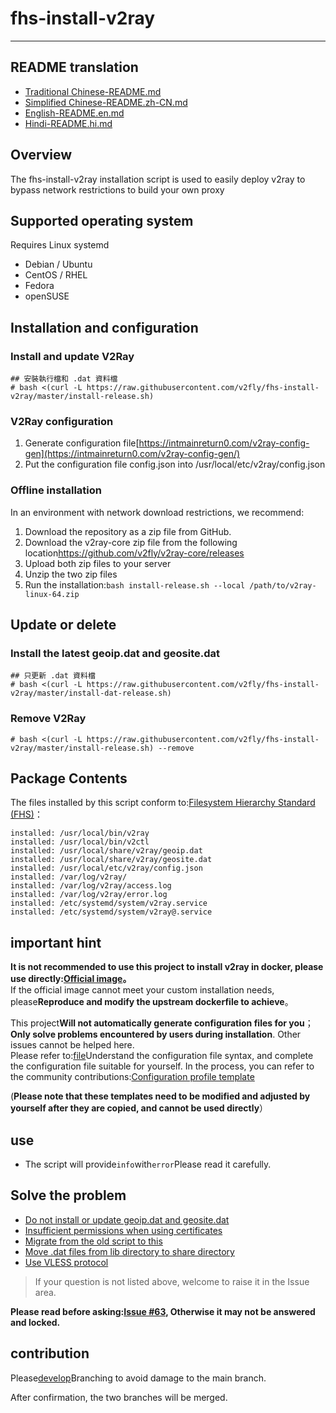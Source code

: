 # fhs-install-v2ray

* * *

## README translation

-   [Traditional Chinese-README.md](README.md)
-   [Simplified Chinese-README.zh-CN.md](README.zh-CN.md)
-   [English-README.en.md](README.en.md)
-   [Hindi-README.hi.md](README.hi.md)

## Overview

The fhs-install-v2ray installation script is used to easily deploy v2ray to bypass network restrictions to build your own proxy

## Supported operating system

Requires Linux systemd

-   Debian / Ubuntu
-   CentOS / RHEL
-   Fedora
-   openSUSE

## Installation and configuration

### Install and update V2Ray

    ## 安裝執行檔和 .dat 資料檔
    # bash <(curl -L https://raw.githubusercontent.com/v2fly/fhs-install-v2ray/master/install-release.sh)

### V2Ray configuration

1.  Generate configuration file[https://intmainreturn0.com/v2ray-config-gen](https://intmainreturn0.com/v2ray-config-gen/)
2.  Put the configuration file config.json into /usr/local/etc/v2ray/config.json

### Offline installation

In an environment with network download restrictions, we recommend:

1.  Download the repository as a zip file from GitHub.
2.  Download the v2ray-core zip file from the following location<https://github.com/v2fly/v2ray-core/releases>
3.  Upload both zip files to your server
4.  Unzip the two zip files
5.  Run the installation:`bash install-release.sh --local /path/to/v2ray-linux-64.zip`

## Update or delete

### Install the latest geoip.dat and geosite.dat

    ## 只更新 .dat 資料檔
    # bash <(curl -L https://raw.githubusercontent.com/v2fly/fhs-install-v2ray/master/install-dat-release.sh)

### Remove V2Ray

    # bash <(curl -L https://raw.githubusercontent.com/v2fly/fhs-install-v2ray/master/install-release.sh) --remove

## Package Contents

The files installed by this script conform to:[Filesystem Hierarchy Standard (FHS)](https://en.wikipedia.org/wiki/Filesystem_Hierarchy_Standard)：

    installed: /usr/local/bin/v2ray
    installed: /usr/local/bin/v2ctl
    installed: /usr/local/share/v2ray/geoip.dat
    installed: /usr/local/share/v2ray/geosite.dat
    installed: /usr/local/etc/v2ray/config.json
    installed: /var/log/v2ray/
    installed: /var/log/v2ray/access.log
    installed: /var/log/v2ray/error.log
    installed: /etc/systemd/system/v2ray.service
    installed: /etc/systemd/system/v2ray@.service

## important hint

**It is not recommended to use this project to install v2ray in docker, please use directly:[Official image](https://github.com/v2fly/docker)。**  
If the official image cannot meet your custom installation needs, please**Reproduce and modify the upstream dockerfile to achieve**。

This project**Will not automatically generate configuration files for you**；**Only solve problems encountered by users during installation**. Other issues cannot be helped here.  
Please refer to:[file](https://www.v2fly.org/)Understand the configuration file syntax, and complete the configuration file suitable for yourself. In the process, you can refer to the community contributions:[Configuration profile template](https://github.com/v2fly/v2ray-examples)

(**Please note that these templates need to be modified and adjusted by yourself after they are copied, and cannot be used directly**）

## use

-   The script will provide`info`with`error`Please read it carefully.

## Solve the problem

-   [Do not install or update geoip.dat and geosite.dat](https://github.com/v2fly/fhs-install-v2ray/wiki/Do-not-install-or-update-geoip.dat-and-geosite.dat)
-   [Insufficient permissions when using certificates](https://github.com/v2fly/fhs-install-v2ray/wiki/Insufficient-permissions-when-using-certificates)
-   [Migrate from the old script to this](https://github.com/v2fly/fhs-install-v2ray/wiki/Migrate-from-the-old-script-to-this)
-   [Move .dat files from lib directory to share directory](https://github.com/v2fly/fhs-install-v2ray/wiki/Move-.dat-files-from-lib-directory-to-share-directory)
-   [Use VLESS protocol](https://github.com/v2fly/fhs-install-v2ray/wiki/To-use-the-VLESS-protocol)

> If your question is not listed above, welcome to raise it in the Issue area.

**Please read before asking:[Issue #63](https://github.com/v2fly/fhs-install-v2ray/issues/63), Otherwise it may not be answered and locked.**

## contribution

Please[develop](https://github.com/v2fly/fhs-install-v2ray/tree/develop)Branching to avoid damage to the main branch.

After confirmation, the two branches will be merged.
